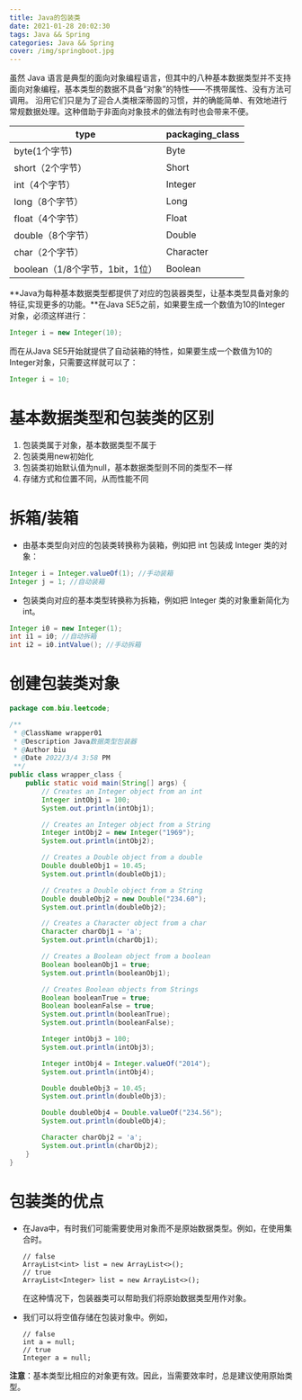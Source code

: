 ```yaml
---
title: Java的包装类
date: 2021-01-28 20:02:30
tags: Java && Spring
categories: Java && Spring
cover: /img/springboot.jpg
---
```


虽然 Java 语言是典型的面向对象编程语言，但其中的八种基本数据类型并不支持面向对象编程，基本类型的数据不具备“对象”的特性——不携带属性、没有方法可调用。 沿用它们只是为了迎合人类根深蒂固的习惯，并的确能简单、有效地进行常规数据处理。这种借助于非面向对象技术的做法有时也会带来不便。

| type                            | packaging_class |
| ------------------------------- | --------------- |
| byte(1个字节)                   | Byte            |
| short（2个字节）                | Short           |
| int（4个字节）                  | Integer         |
| long（8个字节）                 | Long            |
| float（4个字节）                | Float           |
| double（8个字节）               | Double          |
| char（2个字节）                 | Character       |
| boolean（1/8个字节，1bit，1位） | Boolean         |

**Java为每种基本数据类型都提供了对应的包装器类型，让基本类型具备对象的特征,实现更多的功能。**在Java SE5之前，如果要生成一个数值为10的Integer对象，必须这样进行：

```java
Integer i = new Integer(10);
```


而在从Java SE5开始就提供了自动装箱的特性，如果要生成一个数值为10的Integer对象，只需要这样就可以了：

```java
Integer i = 10;
```

# 基本数据类型和包装类的区别

1. 包装类属于对象，基本数据类型不属于
2. 包装类用new初始化
3. 包装类初始默认值为null，基本数据类型则不同的类型不一样
4. 存储方式和位置不同，从而性能不同

# 拆箱/装箱

- 由基本类型向对应的包装类转换称为装箱，例如把 int 包装成 Integer 类的对象：

```java
Integer i = Integer.valueOf(1); //手动装箱
Integer j = 1; //自动装箱
```

- 包装类向对应的基本类型转换称为拆箱，例如把 Integer 类的对象重新简化为 int。

```java
Integer i0 = new Integer(1);
int i1 = i0; //自动拆箱
int i2 = i0.intValue(); //手动拆箱
```

# 创建包装类对象

```java
package com.biu.leetcode;

/**
 * @ClassName wrapper01
 * @Description Java数据类型包装器
 * @Author biu
 * @Date 2022/3/4 3:58 PM
 **/
public class wrapper_class {
    public static void main(String[] args) {
        // Creates an Integer object from an int
        Integer intObj1 = 100;
        System.out.println(intObj1);

        // Creates an Integer object from a String
        Integer intObj2 = new Integer("1969");
        System.out.println(intObj2);

        // Creates a Double object from a double
        Double doubleObj1 = 10.45;
        System.out.println(doubleObj1);

        // Creates a Double object from a String
        Double doubleObj2 = new Double("234.60");
        System.out.println(doubleObj2);

        // Creates a Character object from a char
        Character charObj1 = 'a';
        System.out.println(charObj1);

        // Creates a Boolean object from a boolean
        Boolean booleanObj1 = true;
        System.out.println(booleanObj1);

        // Creates Boolean objects from Strings
        Boolean booleanTrue = true;
        Boolean booleanFalse = true;
        System.out.println(booleanTrue);
        System.out.println(booleanFalse);

        Integer intObj3 = 100;
        System.out.println(intObj3);

        Integer intObj4 = Integer.valueOf("2014");
        System.out.println(intObj4);

        Double doubleObj3 = 10.45;
        System.out.println(doubleObj3);

        Double doubleObj4 = Double.valueOf("234.56");
        System.out.println(doubleObj4);

        Character charObj2 = 'a';
        System.out.println(charObj2);
    }
}

```

# 包装类的优点

- 在Java中，有时我们可能需要使用对象而不是原始数据类型。例如，在使用集合时。

  ```
  // false
  ArrayList<int> list = new ArrayList<>();
  // true
  ArrayList<Integer> list = new ArrayList<>();
  ```

  在这种情况下，包装器类可以帮助我们将原始数据类型用作对象。

- 我们可以将空值存储在包装对象中。例如，

  ```
  // false
  int a = null;
  // true
  Integer a = null;
  ```

**注意**：基本类型比相应的对象更有效。因此，当需要效率时，总是建议使用原始类型。

